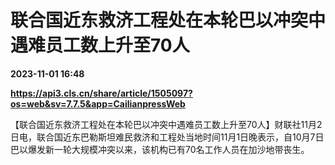 # 联合国近东救济工程处在本轮巴以冲突中遇难员工数上升至70人

**2023-11-01 16:48**

**https://api3.cls.cn/share/article/1505097?os=web&sv=7.7.5&app=CailianpressWeb**

【联合国近东救济工程处在本轮巴以冲突中遇难员工数上升至70人】财联社11月2日电，联合国近东巴勒斯坦难民救济和工程处当地时间11月1日晚表示，自10月7日巴以爆发新一轮大规模冲突以来，该机构已有70名工作人员在加沙地带丧生。